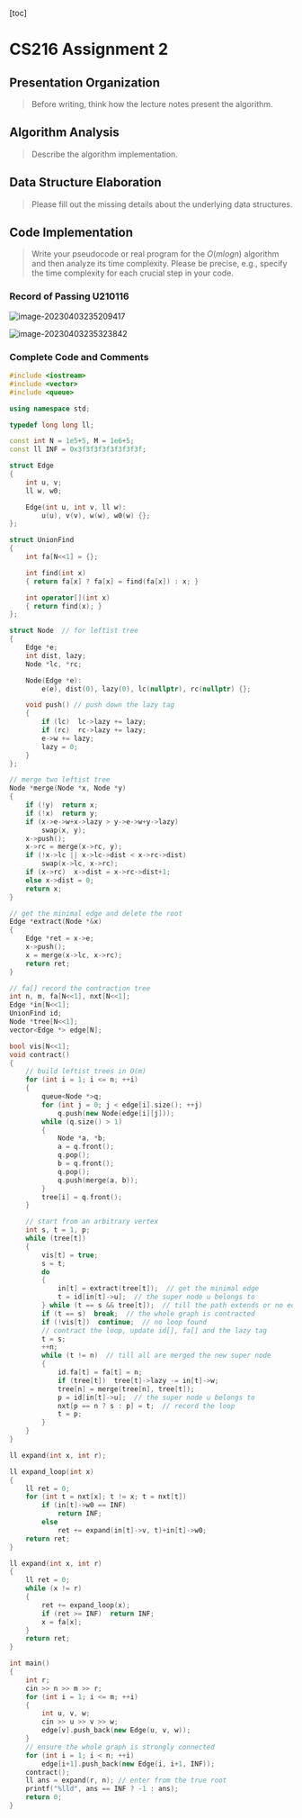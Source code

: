 [toc]

# CS216 Assignment 2

## Presentation Organization

> Before writing, think how the lecture notes present the algorithm.



## Algorithm Analysis

> Describe the algorithm implementation.



## Data Structure Elaboration

> Please fill out the missing details about the underlying data structures.



## Code Implementation

> Write your pseudocode or real program for the $O(mlogn)$ algorithm and then analyze its time complexity. Please be precise, e.g., specify the time complexity for each crucial step in your code.



### Record of Passing U210116

![image-20230403235209417](C:\Users\lenovo\AppData\Roaming\Typora\typora-user-images\image-20230403235209417.png)

![image-20230403235323842](C:\Users\lenovo\AppData\Roaming\Typora\typora-user-images\image-20230403235323842.png)

### Complete Code and Comments

```c++
#include <iostream>
#include <vector>
#include <queue>

using namespace std;

typedef long long ll;

const int N = 1e5+5, M = 1e6+5;
const ll INF = 0x3f3f3f3f3f3f3f3f;

struct Edge
{
    int u, v;
    ll w, w0;

    Edge(int u, int v, ll w):
    	u(u), v(v), w(w), w0(w) {};
};

struct UnionFind
{
    int fa[N<<1] = {};

    int find(int x)
    { return fa[x] ? fa[x] = find(fa[x]) : x; }

    int operator[](int x)
    { return find(x); }
};

struct Node  // for leftist tree
{
    Edge *e;
    int dist, lazy;
    Node *lc, *rc;

    Node(Edge *e):
    	e(e), dist(0), lazy(0), lc(nullptr), rc(nullptr) {};

    void push() // push down the lazy tag
    {
        if (lc)  lc->lazy += lazy;
        if (rc)  rc->lazy += lazy;
        e->w += lazy;
        lazy = 0;
    }
};

// merge two leftist tree
Node *merge(Node *x, Node *y)
{
    if (!y)  return x;
    if (!x)  return y;
    if (x->e->w+x->lazy > y->e->w+y->lazy)
        swap(x, y);
    x->push();
    x->rc = merge(x->rc, y);
    if (!x->lc || x->lc->dist < x->rc->dist)
        swap(x->lc, x->rc);
    if (x->rc)  x->dist = x->rc->dist+1;
    else x->dist = 0;
    return x;
}

// get the minimal edge and delete the root
Edge *extract(Node *&x)
{
    Edge *ret = x->e;
    x->push();
    x = merge(x->lc, x->rc);
    return ret;
}

// fa[] record the contraction tree
int n, m, fa[N<<1], nxt[N<<1];
Edge *in[N<<1];
UnionFind id;
Node *tree[N<<1];
vector<Edge *> edge[N];

bool vis[N<<1];
void contract()
{
    // build leftist trees in O(m)
    for (int i = 1; i <= n; ++i)
    {
        queue<Node *>q;
        for (int j = 0; j < edge[i].size(); ++j)
            q.push(new Node(edge[i][j]));
        while (q.size() > 1)
        {
            Node *a, *b;
            a = q.front();
            q.pop();
            b = q.front();
            q.pop();
            q.push(merge(a, b));
        }
        tree[i] = q.front();
    }

    // start from an arbitrary vertex
    int s, t = 1, p;
    while (tree[t])
    {
        vis[t] = true;
        s = t;
        do
        {
            in[t] = extract(tree[t]);  // get the minimal edge
            t = id[in[t]->u];  // the super node u belongs to
        } while (t == s && tree[t]);  // till the path extends or no edge
        if (t == s)  break;  // the whole graph is contracted
        if (!vis[t])  continue;  // no loop found
        // contract the loop, update id[], fa[] and the lazy tag
        t = s;
        ++n;
        while (t != n)  // till all are merged the new super node
        {
            id.fa[t] = fa[t] = n;
            if (tree[t])  tree[t]->lazy -= in[t]->w;
            tree[n] = merge(tree[n], tree[t]);
            p = id[in[t]->u];  // the super node u belongs to
            nxt[p == n ? s : p] = t;  // record the loop
            t = p;
        }
    }
}

ll expand(int x, int r);

ll expand_loop(int x)
{
    ll ret = 0;
    for (int t = nxt[x]; t != x; t = nxt[t])
        if (in[t]->w0 == INF)
            return INF;
        else
            ret += expand(in[t]->v, t)+in[t]->w0;
    return ret;
}

ll expand(int x, int r)
{
    ll ret = 0;
    while (x != r)
    {
        ret += expand_loop(x);
        if (ret >= INF)  return INF;
        x = fa[x];
    }
    return ret;
}

int main()
{
    int r;
    cin >> n >> m >> r;
    for (int i = 1; i <= m; ++i)
    {
        int u, v, w;
        cin >> u >> v >> w;
        edge[v].push_back(new Edge(u, v, w));
    }
    // ensure the whole graph is strongly connected
    for (int i = 1; i < n; ++i)
        edge[i+1].push_back(new Edge(i, i+1, INF));
    contract();
    ll ans = expand(r, n); // enter from the true root
    printf("%lld", ans == INF ? -1 : ans);
    return 0;
}
```

 